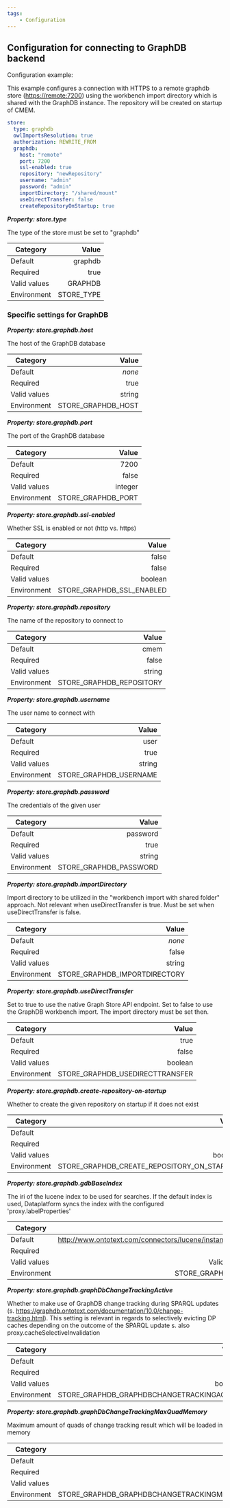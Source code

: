 ```yaml
---
tags:
    - Configuration
---
```


## Configuration for connecting to GraphDB backend

Configuration example:

This example configures a connection with HTTPS to a remote graphdb store (<https://remote:7200>) using the workbench import directory
which is shared with the GraphDB instance. The repository will be created on startup of CMEM.

```yaml
store:
  type: graphdb
  owlImportsResolution: true
  authorization: REWRITE_FROM
  graphdb:
    host: "remote"
    port: 7200
    ssl-enabled: true
    repository: "newRepository"
    username: "admin"
    password: "admin"
    importDirectory: "/shared/mount"
    useDirectTransfer: false
    createRepositoryOnStartup: true
```


***Property: store.type***

The type of the store must be set to "graphdb"

| Category | Value |
|--- | ---: |
| Default | graphdb |
| Required | true |
| Valid values | GRAPHDB |
| Environment | STORE_TYPE |

### Specific settings for GraphDB


***Property: store.graphdb.host***

The host of the GraphDB database

| Category | Value |
|--- | ---: |
| Default | *none* |
| Required | true |
| Valid values | string |
| Environment | STORE_GRAPHDB_HOST |

***Property: store.graphdb.port***

The port of the GraphDB database

| Category | Value |
|--- | ---: |
| Default | 7200 |
| Required | false |
| Valid values | integer |
| Environment | STORE_GRAPHDB_PORT |

***Property: store.graphdb.ssl-enabled***

Whether SSL is enabled or not (http vs. https)

| Category | Value |
|--- | ---: |
| Default | false |
| Required | false |
| Valid values | boolean |
| Environment | STORE_GRAPHDB_SSL_ENABLED |

***Property: store.graphdb.repository***

The name of the repository to connect to

| Category | Value |
|--- | ---: |
| Default | cmem |
| Required | false |
| Valid values | string |
| Environment | STORE_GRAPHDB_REPOSITORY |

***Property: store.graphdb.username***

The user name to connect with

| Category | Value |
|--- | ---: |
| Default | user |
| Required | true |
| Valid values | string |
| Environment | STORE_GRAPHDB_USERNAME |

***Property: store.graphdb.password***

The credentials of the given user

| Category | Value |
|--- | ---: |
| Default | password |
| Required | true |
| Valid values | string |
| Environment | STORE_GRAPHDB_PASSWORD |

***Property: store.graphdb.importDirectory***

Import directory to be utilized in the "workbench import with shared folder" approach. Not relevant when useDirectTransfer is true. Must be set when useDirectTransfer is false.

| Category | Value |
|--- | ---: |
| Default | *none* |
| Required | false |
| Valid values | string |
| Environment | STORE_GRAPHDB_IMPORTDIRECTORY |

***Property: store.graphdb.useDirectTransfer***

Set to true to use the native Graph Store API endpoint. Set to false to use the GraphDB workbench import. The import directory must be set then.

| Category | Value |
|--- | ---: |
| Default | true |
| Required | false |
| Valid values | boolean |
| Environment | STORE_GRAPHDB_USEDIRECTTRANSFER |

***Property: store.graphdb.create-repository-on-startup***

Whether to create the given repository on startup if it does not exist

| Category | Value |
|--- | ---: |
| Default | true |
| Required | false |
| Valid values | boolean |
| Environment | STORE_GRAPHDB_CREATE_REPOSITORY_ON_STARTUP |

***Property: store.graphdb.gdbBaseIndex***

The iri of the lucene index to be used for searches. If the default index is used, Dataplatform syncs the index with the configured 'proxy.labelProperties'

| Category | Value |
|--- | ---: |
| Default | http://www.ontotext.com/connectors/lucene/instance#cmembaseindex |
| Required | false |
| Valid values | Valid URI of lucene index |
| Environment | STORE_GRAPHDB_GDBBASEINDEX |

***Property: store.graphdb.graphDbChangeTrackingActive***

Whether to make use of GraphDB change tracking during SPARQL updates (s. <https://graphdb.ontotext.com/documentation/10.0/change-tracking.html>). This setting is relevant in regards to selectively evicting DP caches depending on the outcome of the SPARQL update s. also proxy.cacheSelectiveInvalidation

| Category | Value |
|--- | ---: |
| Default | false |
| Required | false |
| Valid values | boolean |
| Environment | STORE_GRAPHDB_GRAPHDBCHANGETRACKINGACTIVE |

***Property: store.graphdb.graphDbChangeTrackingMaxQuadMemory***

Maximum amount of quads of change tracking result which will be loaded in memory

| Category | Value |
|--- | ---: |
| Default | 1000 |
| Required | false |
| Valid values | int |
| Environment | STORE_GRAPHDB_GRAPHDBCHANGETRACKINGMAXQUADMEMORY |

